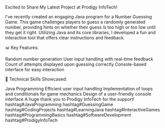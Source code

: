 Excited to Share My Latest Project at Prodigy InfoTech! 

I've recently created an engaging Java program for a Number Guessing Game. This game challenges players to guess a randomly generated number, providing hints on whether their guess is too high or too low until they get it right. Utilizing Java and its core libraries, I developed a fun and interactive tool that offers clear instructions and feedback.

📊 Key Features:

Random number generation
User input handling with real-time feedback
Count of attempts displayed upon guessing correctly
Console-based interface for easy interaction

🔧 Technical Skills Showcased:

Java Programming
Efficient user input handling
Implementation of loops and conditionals for game mechanics
Design of a user-friendly console interface
A huge thank you to Prodigy InfoTech for the support!
hashtag#JavaProgramming hashtag#GuessingGame hashtag#CodingProjects hashtag#LearningJava hashtag#InteractiveGames hashtag#ProgrammingBasics hashtag#SoftwareDevelopment hashtag#ProdigyInfoTech

